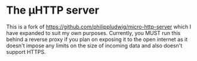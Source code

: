 # The µHTTP server
This is a fork of https://github.com/philippludwig/micro-http-server
which I have expanded to suit my own purposes. Currently, you MUST run
this behind a reverse proxy if you plan on exposing it to the open internet
as it doesn't impose any limits on the size of incoming data and also
doesn't support HTTPS.
